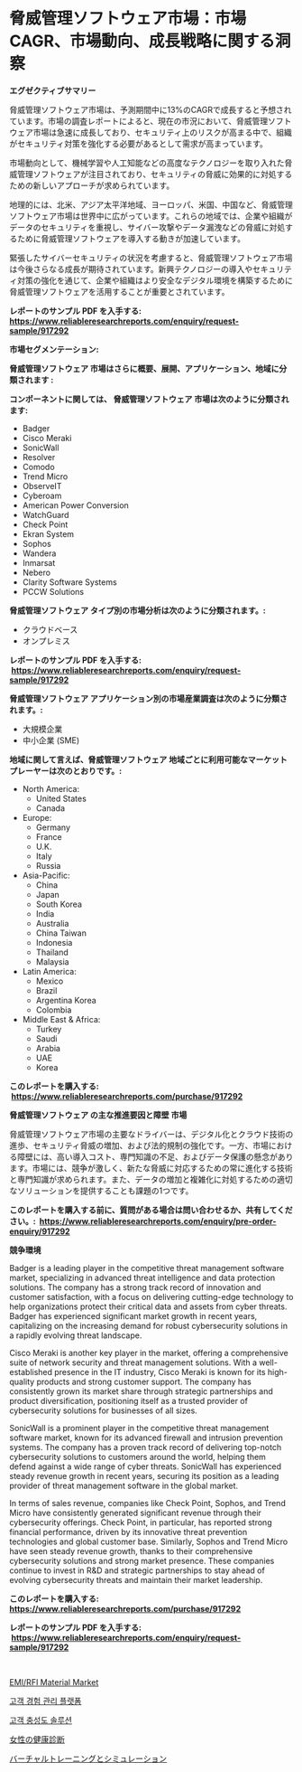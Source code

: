 <p><h1>脅威管理ソフトウェア市場：市場CAGR、市場動向、成長戦略に関する洞察</h1></p><p><strong>エグゼクティブサマリー</strong></p>
<p><p>脅威管理ソフトウェア市場は、予測期間中に13%のCAGRで成長すると予想されています。市場の調査レポートによると、現在の市況において、脅威管理ソフトウェア市場は急速に成長しており、セキュリティ上のリスクが高まる中で、組織がセキュリティ対策を強化する必要があるとして需求が高まっています。</p><p>市場動向として、機械学習や人工知能などの高度なテクノロジーを取り入れた脅威管理ソフトウェアが注目されており、セキュリティの脅威に効果的に対処するための新しいアプローチが求められています。</p><p>地理的には、北米、アジア太平洋地域、ヨーロッパ、米国、中国など、脅威管理ソフトウェア市場は世界中に広がっています。これらの地域では、企業や組織がデータのセキュリティを重視し、サイバー攻撃やデータ漏洩などの脅威に対処するために脅威管理ソフトウェアを導入する動きが加速しています。</p><p>緊張したサイバーセキュリティの状況を考慮すると、脅威管理ソフトウェア市場は今後さらなる成長が期待されています。新興テクノロジーの導入やセキュリティ対策の強化を通じて、企業や組織はより安全なデジタル環境を構築するために脅威管理ソフトウェアを活用することが重要とされています。</p></p>
<p><strong>レポートのサンプル PDF を入手する: <a href="https://www.reliableresearchreports.com/enquiry/request-sample/917292">https://www.reliableresearchreports.com/enquiry/request-sample/917292</a></strong></p>
<p><strong>市場セグメンテーション:</strong></p>
<p><strong> 脅威管理ソフトウェア 市場はさらに概要、展開、アプリケーション、地域に分類されます :</strong></p>
<p><strong>コンポーネントに関しては、 脅威管理ソフトウェア 市場は次のように分類されます: &nbsp;</strong></p>
<p><ul><li>Badger</li><li>Cisco Meraki</li><li>SonicWall</li><li>Resolver</li><li>Comodo</li><li>Trend Micro</li><li>ObserveIT</li><li>Cyberoam</li><li>American Power Conversion</li><li>WatchGuard</li><li>Check Point</li><li>Ekran System</li><li>Sophos</li><li>Wandera</li><li>Inmarsat</li><li>Nebero</li><li>Clarity Software Systems</li><li>PCCW Solutions</li></ul></p>
<p><strong> 脅威管理ソフトウェア タイプ別の市場分析は次のように分類されます。:</strong></p>
<p><ul><li>クラウドベース</li><li>オンプレミス</li></ul></p>
<p><strong>レポートのサンプル PDF を入手する: &nbsp;<a href="https://www.reliableresearchreports.com/enquiry/request-sample/917292">https://www.reliableresearchreports.com/enquiry/request-sample/917292</a></strong></p>
<p><strong> 脅威管理ソフトウェア アプリケーション別の市場産業調査は次のように分類されます。:</strong></p>
<p><ul><li>大規模企業</li><li>中小企業 (SME)</li></ul></p>
<p><strong>地域に関して言えば、脅威管理ソフトウェア 地域ごとに利用可能なマーケットプレーヤーは次のとおりです。:</strong></p>
<p><ul>
    <li>
        North America:
        <ul>
            <li>United States</li>
            <li>Canada</li>
        </ul>
    </li>
    <li>
        Europe:
        <ul>
            <li>Germany</li>
            <li>France</li>
            <li>U.K.</li>
            <li>Italy</li>
            <li>Russia</li>
        </ul>
    </li>
    <li>
        Asia-Pacific:
        <ul>
            <li>China</li>
            <li>Japan</li>
            <li>South Korea</li>
            <li>India</li>
            <li>Australia</li>
            <li>China Taiwan</li>
            <li>Indonesia</li>
            <li>Thailand</li>
            <li>Malaysia</li>
        </ul>
    </li>
    <li>
        Latin America:
        <ul>
            <li>Mexico</li>
            <li>Brazil</li>
            <li>Argentina Korea</li>
            <li>Colombia</li>
        </ul>
    </li>
    <li>
        Middle East & Africa:
        <ul>
            <li>Turkey</li>
            <li>Saudi</li>
            <li>Arabia</li>
            <li>UAE</li>
            <li>Korea</li>
        </ul>
    </li>
    </ul></p>
<p><strong>このレポートを購入する: &nbsp;<a href="https://www.reliableresearchreports.com/purchase/917292">https://www.reliableresearchreports.com/purchase/917292</a></strong></p>
<p><strong>脅威管理ソフトウェア の主な推進要因と障壁 市場</strong></p>
<p><p>脅威管理ソフトウェア市場の主要なドライバーは、デジタル化とクラウド技術の進歩、セキュリティ脅威の増加、および法的規制の強化です。一方、市場における障壁には、高い導入コスト、専門知識の不足、およびデータ保護の懸念があります。市場には、競争が激しく、新たな脅威に対応するための常に進化する技術と専門知識が求められます。また、データの増加と複雑化に対処するための適切なソリューションを提供することも課題の1つです。</p></p>
<p><strong>このレポートを購入する前に、質問がある場合は問い合わせるか、共有してください。:&nbsp; <a href="https://www.reliableresearchreports.com/enquiry/pre-order-enquiry/917292">https://www.reliableresearchreports.com/enquiry/pre-order-enquiry/917292</a></strong></p>
<p><strong>競争環境</strong></p>
<p><p>Badger is a leading player in the competitive threat management software market, specializing in advanced threat intelligence and data protection solutions. The company has a strong track record of innovation and customer satisfaction, with a focus on delivering cutting-edge technology to help organizations protect their critical data and assets from cyber threats. Badger has experienced significant market growth in recent years, capitalizing on the increasing demand for robust cybersecurity solutions in a rapidly evolving threat landscape.</p><p>Cisco Meraki is another key player in the market, offering a comprehensive suite of network security and threat management solutions. With a well-established presence in the IT industry, Cisco Meraki is known for its high-quality products and strong customer support. The company has consistently grown its market share through strategic partnerships and product diversification, positioning itself as a trusted provider of cybersecurity solutions for businesses of all sizes.</p><p>SonicWall is a prominent player in the competitive threat management software market, known for its advanced firewall and intrusion prevention systems. The company has a proven track record of delivering top-notch cybersecurity solutions to customers around the world, helping them defend against a wide range of cyber threats. SonicWall has experienced steady revenue growth in recent years, securing its position as a leading provider of threat management software in the global market.</p><p>In terms of sales revenue, companies like Check Point, Sophos, and Trend Micro have consistently generated significant revenue through their cybersecurity offerings. Check Point, in particular, has reported strong financial performance, driven by its innovative threat prevention technologies and global customer base. Similarly, Sophos and Trend Micro have seen steady revenue growth, thanks to their comprehensive cybersecurity solutions and strong market presence. These companies continue to invest in R&D and strategic partnerships to stay ahead of evolving cybersecurity threats and maintain their market leadership.</p></p>
<p><strong>このレポートを購入する: &nbsp; <a href="https://www.reliableresearchreports.com/purchase/917292">https://www.reliableresearchreports.com/purchase/917292</a></strong></p>
<p><strong>レポートのサンプル PDF を入手する: &nbsp;<a href="https://www.reliableresearchreports.com/enquiry/request-sample/917292">https://www.reliableresearchreports.com/enquiry/request-sample/917292</a></strong><strong></strong></p>
<p>&nbsp;</p>
<p><p><a href="https://issuu.com/reportprime-2/docs/emirfi-material-market-size-2030.pptx">EMI/RFI Material Market</a></p><p><a href="https://github.com/crfsywufhm81415/Market-Research-Report-List-1/blob/main/1413915183322.md">고객 경험 관리 플랫폼</a></p><p><a href="https://github.com/vs10l4sfg5c/Market-Research-Report-List-1/blob/main/2519423183323.md">고객 충성도 솔루션</a></p><p><a href="https://github.com/cnnriuez22368/Market-Research-Report-List-1/blob/main/5966442183268.md">女性の健康診断</a></p><p><a href="https://github.com/zekaoe592392/Market-Research-Report-List-1/blob/main/6730857183267.md">バーチャルトレーニングとシミュレーション</a></p></p>